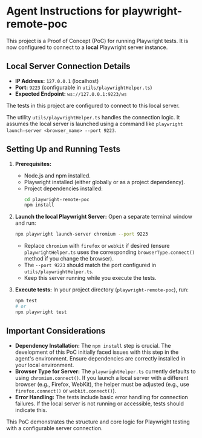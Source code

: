 # Agent Instructions for playwright-remote-poc

This project is a Proof of Concept (PoC) for running Playwright tests. It is now configured to connect to a **local** Playwright server instance.

## Local Server Connection Details

-   **IP Address:** `127.0.0.1` (localhost)
-   **Port:** `9223` (configurable in `utils/playwrightHelper.ts`)
-   **Expected Endpoint:** `ws://127.0.0.1:9223/ws`

The tests in this project are configured to connect to this local server.

The utility `utils/playwrightHelper.ts` handles the connection logic. It assumes the local server is launched using a command like `playwright launch-server <browser_name> --port 9223`.

## Setting Up and Running Tests

1.  **Prerequisites:**
    *   Node.js and npm installed.
    *   Playwright installed (either globally or as a project dependency).
    *   Project dependencies installed:
        ```bash
        cd playwright-remote-poc
        npm install
        ```

2.  **Launch the local Playwright Server:**
    Open a separate terminal window and run:
    ```bash
    npx playwright launch-server chromium --port 9223
    ```
    *   Replace `chromium` with `firefox` or `webkit` if desired (ensure `playwrightHelper.ts` uses the corresponding `browserType.connect()` method if you change the browser).
    *   The `--port 9223` should match the port configured in `utils/playwrightHelper.ts`.
    *   Keep this server running while you execute the tests.

3.  **Execute tests:**
    In your project directory (`playwright-remote-poc`), run:
    ```bash
    npm test
    # or
    npx playwright test
    ```

## Important Considerations

*   **Dependency Installation:** The `npm install` step is crucial. The development of this PoC initially faced issues with this step in the agent's environment. Ensure dependencies are correctly installed in your local environment.
*   **Browser Type for Server:** The `playwrightHelper.ts` currently defaults to using `chromium.connect()`. If you launch a local server with a different browser (e.g., Firefox, WebKit), the helper must be adjusted (e.g., use `firefox.connect()` or `webkit.connect()`).
*   **Error Handling:** The tests include basic error handling for connection failures. If the local server is not running or accessible, tests should indicate this.

This PoC demonstrates the structure and core logic for Playwright testing with a configurable server connection.
